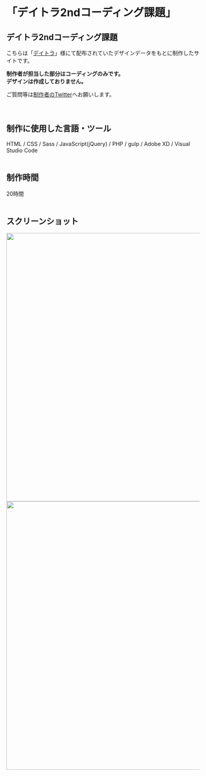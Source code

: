 # 「デイトラ2ndコーディング課題」

## デイトラ2ndコーディング課題
こちらは「[デイトラ](https://www.daily-trial.com/)」様にて配布されていたデザインデータをもとに制作したサイトです。

**制作者が担当した部分はコーディングのみです。<br>
デザインは作成しておりません。**

ご質問等は[制作者のTwitter](https://twitter.com/foolish_pine)へお願いします。<br>
<br>
<br>

## 制作に使用した言語・ツール
HTML / CSS / Sass / JavaScript(jQuery) / PHP / gulp / Adobe XD / Visual Studio Code
<br>
<br>

## 制作時間
20時間
<br>
<br>

## スクリーンショット
<img src="https://github.com/foolish-pine/daily-trial-2nd/blob/master/src/img/daily-trial-2nd-pc.png?raw=true" height=700px> <img src="https://github.com/foolish-pine/daily-trial-2nd/blob/master/src/img/daily-trial-2nd-sp.png?raw=true" height=700px>
